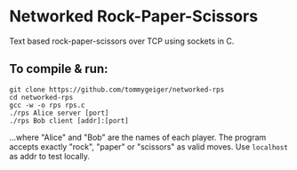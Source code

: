 # Networked Rock-Paper-Scissors

Text based rock-paper-scissors over TCP using sockets in C.

## To compile & run:
```
git clone https://github.com/tommygeiger/networked-rps
cd networked-rps
gcc -w -o rps rps.c
./rps Alice server [port]
./rps Bob client [addr]:[port]
```
...where "Alice" and "Bob" are the names of each player. The program accepts exactly "rock", "paper" or "scissors" as valid moves. Use `localhost` as addr to test locally.
